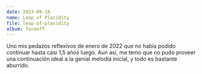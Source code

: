 ```yaml
---
date: 2023-09-18
name: Leap of Placidity
file: leap-of-placidity
album: faceoff
---
```


Uno mis pedazos reflexivos de enero de 2022 que no había podido continuar hasta casi 1,5 años luego. Aun así, me temo que no pudo proveer una continuación ideal a la genial melodía inicial, y todo es bastante aburrido.
